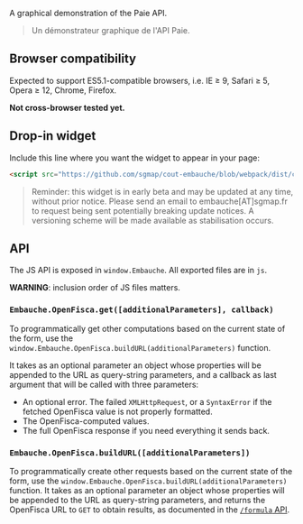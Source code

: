 A graphical demonstration of the Paie API.

> Un démonstrateur graphique de l'API Paie.


Browser compatibility
---------------------

Expected to support ES5.1-compatible browsers, i.e. IE ≥ 9, Safari ≥ 5, Opera ≥ 12, Chrome, Firefox.

**Not cross-browser tested yet.**


Drop-in widget
--------------

Include this line where you want the widget to appear in your page:

```html
<script src="https://github.com/sgmap/cout-embauche/blob/webpack/dist/cout-embauche-widget.js"></script>
```

> Reminder: this widget is in early beta and may be updated at any time, without prior notice. Please send an email to embauche[AT]sgmap.fr to request being sent potentially breaking update notices.
> A versioning scheme will be made available as stabilisation occurs.


API
---

The JS API is exposed in `window.Embauche`. All exported files are in `js`.

**WARNING**: inclusion order of JS files matters.


### `Embauche.OpenFisca.get([additionalParameters], callback)`

To programmatically get other computations based on the current state of the form, use the `window.Embauche.OpenFisca.buildURL(additionalParameters)` function.

It takes as an optional parameter an object whose properties will be appended to the URL as query-string parameters, and a callback as last argument that will be called with three parameters:

- An optional error. The failed `XMLHttpRequest`, or a `SyntaxError` if the fetched OpenFisca value is not properly formatted.
- The OpenFisca-computed values.
- The full OpenFisca response if you need everything it sends back.


### `Embauche.OpenFisca.buildURL([additionalParameters])`

To programmatically create other requests based on the current state of the form, use the `window.Embauche.OpenFisca.buildURL(additionalParameters)` function. It takes as an optional parameter an object whose properties will be appended to the URL as query-string parameters, and returns the OpenFisca URL to `GET` to obtain results, as documented in the [`/formula` API](http://embauche.sgmap.fr/api/doc).
